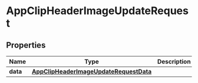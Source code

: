 

# AppClipHeaderImageUpdateRequest


## Properties

| Name | Type | Description | Notes |
|------------ | ------------- | ------------- | -------------|
|**data** | [**AppClipHeaderImageUpdateRequestData**](AppClipHeaderImageUpdateRequestData.md) |  |  |



